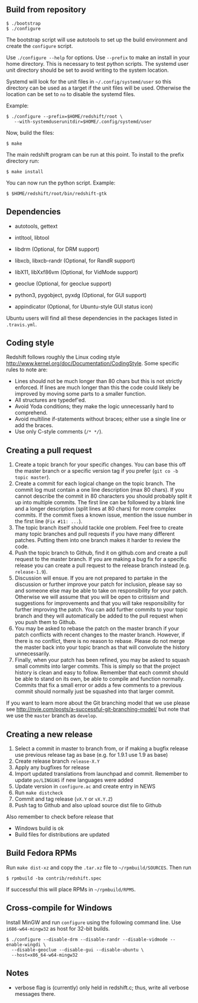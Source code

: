 
Build from repository
---------------------

``` shell
$ ./bootstrap
$ ./configure
```

The bootstrap script will use autotools to set up the build environment
and create the `configure` script.

Use `./configure --help` for options. Use `--prefix` to make an install in
your home directory. This is necessary to test python scripts. The systemd
user unit directory should be set to avoid writing to the system location.

Systemd will look for the unit files in `~/.config/systemd/user` so this
directory can be used as a target if the unit files will be used. Otherwise
the location can be set to `no` to disable the systemd files.

Example:

``` shell
$ ./configure --prefix=$HOME/redshift/root \
   --with-systemduserunitdir=$HOME/.config/systemd/user
```

Now, build the files:

``` shell
$ make
```

The main redshift program can be run at this point. To install to the
prefix directory run:

``` shell
$ make install
```

You can now run the python script. Example:

``` shell
$ $HOME/redshift/root/bin/redshift-gtk
```

Dependencies
------------

* autotools, gettext
* intltool, libtool
* libdrm (Optional, for DRM support)
* libxcb, libxcb-randr (Optional, for RandR support)
* libX11, libXxf86vm (Optional, for VidMode support)
* geoclue (Optional, for geoclue support)

* python3, pygobject, pyxdg (Optional, for GUI support)
* appindicator (Optional, for Ubuntu-style GUI status icon)

Ubuntu users will find all these dependencies in the packages listed in ``.travis.yml``. 

Coding style
------------

Redshift follows roughly the Linux coding style
<http://www.kernel.org/doc/Documentation/CodingStyle>. Some specific rules to
note are:

* Lines should not be much longer than 80 chars but this is not strictly
  enforced. If lines are much longer than this the code could likely be improved
  by moving some parts to a smaller function.
* All structures are typedef'ed.
* Avoid Yoda conditions; they make the logic unnecessarily hard to comprehend.
* Avoid multiline if-statements without braces; either use a single line or add
  the braces.
* Use only C-style comments (`/* */`).


Creating a pull request
-----------------------

1. Create a topic branch for your specific changes. You can base this off the
   master branch or a specific version tag if you prefer (`git co -b topic master`).
2. Create a commit for each logical change on the topic branch. The commit log
   must contain a one line description (max 80 chars). If you cannot describe
   the commit in 80 characters you should probably split it up into multiple
   commits. The first line can be followed by a blank line and a longer
   description (split lines at 80 chars) for more complex commits. If the commit
   fixes a known issue, mention the issue number in the first line (`Fix #11:
   ...`).
3. The topic branch itself should tackle one problem. Feel free to create many
   topic branches and pull requests if you have many different patches. Putting
   them into one branch makes it harder to review the code.
4. Push the topic branch to Github, find it on github.com and create a pull
   request to the master branch. If you are making a bug fix for a specific
   release you can create a pull request to the release branch instead
   (e.g. `release-1.9`).
5. Discussion will ensue. If you are not prepared to partake in the discussion
   or further improve your patch for inclusion, please say so and someone else
   may be able to take on responsibility for your patch. Otherwise we will
   assume that you will be open to critisism and suggestions for improvements
   and that you will take responsibility for further improving the patch. You
   can add further commits to your topic branch and they will automatically be
   added to the pull request when you push them to Github.
6. You may be asked to rebase the patch on the master branch if your patch
   conflicts with recent changes to the master branch. However, if there is no
   conflict, there is no reason to rebase. Please do not merge the master back
   into your topic branch as that will convolute the history unnecessarily.
7. Finally, when your patch has been refined, you may be asked to squash small
   commits into larger commits. This is simply so that the project history is
   clean and easy to follow. Remember that each commit should be able to stand
   on its own, be able to compile and function normally. Commits that fix a
   small error or adds a few comments to a previous commit should normally just
   be squashed into that larger commit.

If you want to learn more about the Git branching model that we use please see
<http://nvie.com/posts/a-successful-git-branching-model/> but note that we use
the `master` branch as `develop`.


Creating a new release
----------------------

1. Select a commit in master to branch from, or if making a bugfix release
   use previous release tag as base (e.g. for 1.9.1 use 1.9 as base)
2. Create release branch `release-X.Y`
3. Apply any bugfixes for release
4. Import updated translations from launchpad and commit. Remember to update
   `po/LINGUAS` if new languages were added
5. Update version in `configure.ac` and create entry in NEWS
6. Run `make distcheck`
7. Commit and tag release (`vX.Y` or `vX.Y.Z`)
8. Push tag to Github and also upload source dist file to Github

Also remember to check before release that

* Windows build is ok
* Build files for distributions are updated


Build Fedora RPMs
-----------------

Run `make dist-xz` and copy the `.tar.xz` file to `~/rpmbuild/SOURCES`. Then run

``` shell
$ rpmbuild -ba contrib/redshift.spec
```

If successful this will place RPMs in `~/rpmbuild/RPMS`.


Cross-compile for Windows
-------------------------

Install MinGW and run `configure` using the following command line. Use
`i686-w64-mingw32` as host for 32-bit builds.

``` shell
$ ./configure --disable-drm --disable-randr --disable-vidmode --enable-wingdi \
  --disable-geoclue --disable-gui --disable-ubuntu \
  --host=x86_64-w64-mingw32
```


Notes
-----
* verbose flag is (currently) only held in redshift.c; thus, write all
  verbose messages there.
